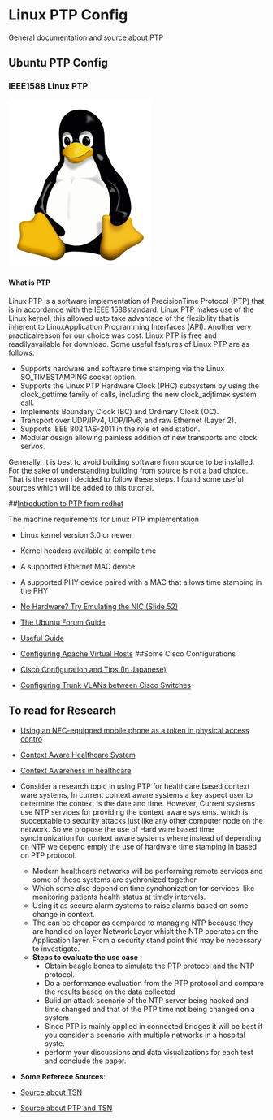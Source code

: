 # Linux PTP Config
General documentation and source about PTP

## Ubuntu PTP Config
### IEEE1588 Linux PTP
![Penguin Time](/Tux.png?raw=true "Tux")

#### What is PTP
Linux PTP is a software implementation of PrecisionTime Protocol (PTP) that is in accordance with the IEEE 1588standard.  Linux PTP makes use of the Linux kernel, this allowed usto take advantage of the flexibility that is inherent to LinuxApplication Programming Interfaces (API).  Another very practicalreason for our choice was cost.  Linux PTP is free and readilyavailable for download. Some useful features of Linux PTP are as follows.

* Supports hardware and software time stamping via the Linux SO_TIMESTAMPING socket option.    
* Supports the Linux PTP Hardware Clock (PHC) subsystem by using the clock_gettime family of calls, including the new clock_adjtimex    system call.    
* Implements Boundary Clock (BC) and Ordinary Clock (OC).    
* Transport over UDP/IPv4, UDP/IPv6, and raw Ethernet (Layer 2).    
* Supports IEEE 802.1AS-2011 in the role of end station.    
* Modular design allowing painless addition of new transports and clock servos.

Generally, it is best to avoid building software from source to be installed. For the sake of understanding building from source is not a bad choice. That is the reason i decided to follow these steps. I found some useful sources which will be added to this tutorial.



##[Introduction to PTP from redhat](https://access.redhat.com/documentation/en-US/Red_Hat_Enterprise_Linux/6/html/Deployment_Guide/ch-Configuring_PTP_Using_ptp4l.html)

The machine requirements for Linux PTP implementation     
* Linux kernel version 3.0 or newer    
* Kernel headers available at compile time    
* A supported Ethernet MAC device    
* A supported PHY device paired with a MAC that allows time stamping in the PHY

* [No Hardware? Try Emulating the NIC (Slide 52)](http://events.linuxfoundation.jp/sites/events/files/slides/lcjp14_ichikawa_0.pdf)
* [The Ubuntu Forum Guide](https://ubuntuforums.org/showthread.php?t=2327884)
* [Useful Guide](http://www.elinux.org/images/f/f9/Introduction_to_IEEE_1588_Precision_Time_Protocol_%28PTP%29_Using_Embedded_Linux_Systems.pdf)

* [Configuring Apache Virtual Hosts](https://serversforhackers.com/configuring-apache-virtual-hosts)
##Some Cisco Configurations
* [Cisco Configuration and Tips (In Japanese)](http://beginners-network.com/engineer_job_change.html)
* [Configuring Trunk VLANs between Cisco Switches](http://www.networkstraining.com/how-to-configure-vlans-on-a-cisco-switch/)

## To read for Research
* [Using an NFC-equipped mobile phone as
a token in physical access contro](essay.utwente.nl/65419/1/thesis_nfc_martijn_bolhuis_final.pdf)
* [Context Aware Healthcare System](http://www.ijimt.org/papers/432-D0142.pdf)
* [Context Awareness in healthcare](http://www3.nd.edu/~cpoellab/teaching/cse40816/papers/TD05.pdf)
* Consider a research topic in using PTP for healthcare based context ware systems, In current context aware systems a key aspect user to determine the context is the date and time. However, Current systems use NTP services for providing the context aware systems. which is succeptable to security attacks just like any other computer node on the network. So we propose the use of Hard ware based time synchronization for context aware systems where instead of depending on NTP we depend emply the use of hardware time stamping in based on PTP protocol. 
  * Modern healthcare networks will be performing remote services and some of these systems are sychronized together. 
  * Which some also depend on time synchonization for services. like monitoring patients health status at timely intervals.
  * Using it as secure alarm systems to raise alarms based on some change in context.
  * The can be cheaper as compared to managing NTP because they are handled on layer Network Layer whislt the NTP operates on the Application layer. From a security stand point this may be necessary to investigate.
  * **Steps to evaluate the use case :**
      * Obtain beagle bones to simulate the PTP protocol and the NTP protocol.
      * Do a performance evaluation from the PTP protocol and compare the results based on the data collected 
      * Bulid an attack scenario of the NTP server being hacked and time changed and that of the PTP time not being changed on a system 
      * Since PTP is mainly applied in connected bridges it will be best if you consider a scenario with multiple networks in a hospital syste. 
      * perform your discussions and data visualizations for each test and conclude the paper.

* **Some Referece Sources**:
* [Source about TSN ](https://www.odva.org/Portals/0/Library/Conference/2015_ODVA_Conference_Ditzel-Didier_TSN.pdf)
* [Source about PTP and TSN](https://www.eecis.udel.edu/~mills/ptp.html)
